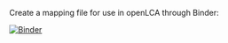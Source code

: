 Create a mapping file for use in openLCA through Binder:

[![Binder](https://mybinder.org/badge_logo.svg)](https://mybinder.org/v2/gh/bl-young/Federal-LCA-Commons-Elementary-Flow-List/Binder?filepath=Jupyter%2Frun_mappings.ipynb)

